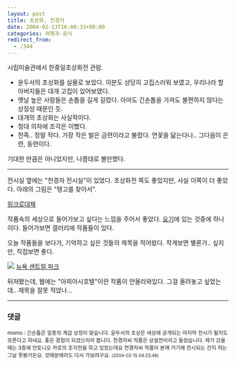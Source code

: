 ```yaml
---
layout: post
title: 초상화, 천경자
date: 2004-02-13T16:08:33+00:00
categories: 여행과-음식
redirect_from:
  - /344
---
```


시립미술관에서 한중일초상화전 관람.

<ul>

<li>윤두서의 초상화를 실물로 보았다. 이분도 상당히 고집스러워 보였고, 우리나라 할아버지들은 대개 고집이 있어보였다.</li>

<li>옛날 높은 사람들은 손톱을 길게 길렀다. 아마도 긴손톱을 가져도 불편하지 않다는 상징성 때문인 듯.</li>

<li>대개의 초상화는 사실적이다.</li>

<li>청대 의자에 조각은 이뻤다.</li>

<li>전족.. 정말 작다. 가장 작은 발은 금련이라고 불렸다. 연꽃을 닮는다나.. 그다음이 은련, 동련이다.</li>

</ul>

기대한 만큼은 아니었지만, 나름대로 볼만했다.

<hr />

전시실 옆에는 "천경자 전시실"이 있었다. 초상화전 쪽도 좋았지만, 사실 이쪽이 더 좋았다. 아래의 그림은 "탱고를 찾아서".

<a href="http://m.blog.naver.com/swingpeople/220527626184">링크로대체</a>

작품속의 세상으로 들어가보고 싶다는 느낌을 주어서 좋았다. <a href="http://www.kcaf.or.kr/art500/chunkyungja/main.htm" target="bb">요기</a>에 있는 것중에 하나이다. 들어가보면 갤러리에 작품들이 있다.

오늘 작품들을 보다가, 기억하고 싶은 것들의 제목을 적어왔다. 작게보면 별론가.. 싶지만, 직접보면 좋다.

<img src="http://puzzleplaza.co.kr/mall/images/product/puzzleplaza/PL1177b.jpg" /> <a href="http://puzzleplaza.co.kr/mall/item_detail.asp?siteid=puzzleplaza&itemID=15096" target="bb">뉴욕 센트럴 파크</a>

뒤져봤는데, 웹에는 "아피아시호텔"이란 작품이 안올라와있다. 그걸 올려놓고 싶었는데.. 제목을 잘못 적었나...</li>

</ul>

* * *

### 댓글



<!--- cmt:692 --->
<!--- mail: --->
<!--- parent:0 --->

<small class=comment>momo : 긴손톱은 일종의 계급 상징이 맞습니다. 윤두서의 초상은 세상에 공개되는 마지막 전시가 될지도 모른다고 하네요. 좋은 경험이 되셨으리라 봅니다.   천경자씨 작품은 상설전이라고 들었습니다. 제가 갔을때는 3층에 안토니오 카로의 조각전을 하고 있었는데요 천경자씨 작품이 본래 거기에 전시되는 건지 저는 그날 못봤거든요. 것때문에라도 다시 가보려구요. <small>(2004-02-15 04:23:48)</small></small>

